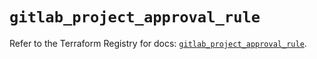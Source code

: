 # `gitlab_project_approval_rule`

Refer to the Terraform Registry for docs: [`gitlab_project_approval_rule`](https://registry.terraform.io/providers/gitlabhq/gitlab/16.8.0/docs/resources/project_approval_rule).
